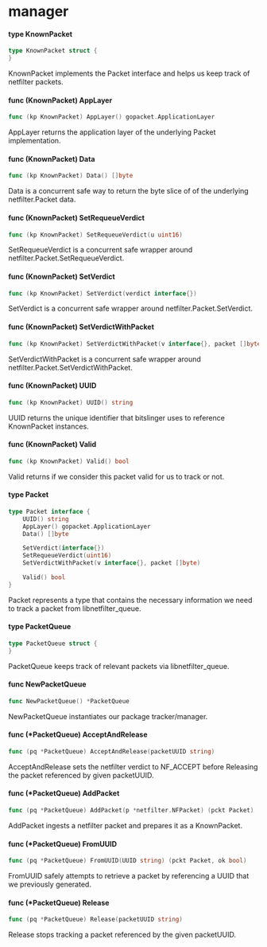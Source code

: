 # manager

#### type KnownPacket

```go
type KnownPacket struct {
}
```

KnownPacket implements the Packet interface and helps us keep track of netfilter
packets.

#### func (KnownPacket) AppLayer

```go
func (kp KnownPacket) AppLayer() gopacket.ApplicationLayer
```
AppLayer returns the application layer of the underlying Packet implementation.

#### func (KnownPacket) Data

```go
func (kp KnownPacket) Data() []byte
```
Data is a concurrent safe way to return the byte slice of of the underlying
netfilter.Packet data.

#### func (KnownPacket) SetRequeueVerdict

```go
func (kp KnownPacket) SetRequeueVerdict(u uint16)
```
SetRequeueVerdict is a concurrent safe wrapper around
netfilter.Packet.SetRequeueVerdict.

#### func (KnownPacket) SetVerdict

```go
func (kp KnownPacket) SetVerdict(verdict interface{})
```
SetVerdict is a concurrent safe wrapper around netfilter.Packet.SetVerdict.

#### func (KnownPacket) SetVerdictWithPacket

```go
func (kp KnownPacket) SetVerdictWithPacket(v interface{}, packet []byte)
```
SetVerdictWithPacket is a concurrent safe wrapper around
netfilter.Packet.SetVerdictWithPacket.

#### func (KnownPacket) UUID

```go
func (kp KnownPacket) UUID() string
```
UUID returns the unique identifier that bitslinger uses to reference KnownPacket
instances.

#### func (KnownPacket) Valid

```go
func (kp KnownPacket) Valid() bool
```
Valid returns if we consider this packet valid for us to track or not.

#### type Packet

```go
type Packet interface {
	UUID() string
	AppLayer() gopacket.ApplicationLayer
	Data() []byte

	SetVerdict(interface{})
	SetRequeueVerdict(uint16)
	SetVerdictWithPacket(v interface{}, packet []byte)

	Valid() bool
}
```

Packet represents a type that contains the necessary information we need to
track a packet from libnetfilter_queue.

#### type PacketQueue

```go
type PacketQueue struct {
}
```

PacketQueue keeps track of relevant packets via libnetfilter_queue.

#### func  NewPacketQueue

```go
func NewPacketQueue() *PacketQueue
```
NewPacketQueue instantiates our package tracker/manager.

#### func (*PacketQueue) AcceptAndRelease

```go
func (pq *PacketQueue) AcceptAndRelease(packetUUID string)
```
AcceptAndRelease sets the netfilter verdict to NF_ACCEPT before Releasing the
packet referenced by given packetUUID.

#### func (*PacketQueue) AddPacket

```go
func (pq *PacketQueue) AddPacket(p *netfilter.NFPacket) (pckt Packet)
```
AddPacket ingests a netfilter packet and prepares it as a KnownPacket.

#### func (*PacketQueue) FromUUID

```go
func (pq *PacketQueue) FromUUID(UUID string) (pckt Packet, ok bool)
```
FromUUID safely attempts to retrieve a packet by referencing a UUID that we
previously generated.

#### func (*PacketQueue) Release

```go
func (pq *PacketQueue) Release(packetUUID string)
```
Release stops tracking a packet referenced by the given packetUUID.
